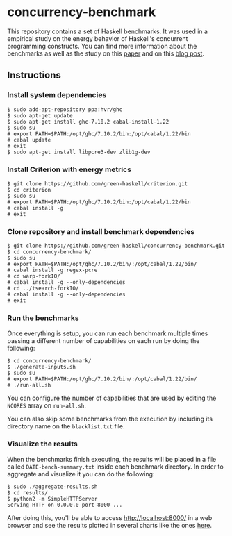 # concurrency-benchmark

This repository contains a set of Haskell benchmarks. It was used in a empirical study on the energy behavior of Haskell's concurrent programming constructs. You can find more information about the benchmarks as well as the study on this [paper](http://green-haskell.github.io/papers/saner2016.pdf) and on this [blog post](http://fernandocastor.github.io/general/2015/11/19/green-haskell.html).

## Instructions
### Install system dependencies
```
$ sudo add-apt-repository ppa:hvr/ghc
$ sudo apt-get update
$ sudo apt-get install ghc-7.10.2 cabal-install-1.22
$ sudo su
# export PATH=$PATH:/opt/ghc/7.10.2/bin:/opt/cabal/1.22/bin
# cabal update
# exit
$ sudo apt-get install libpcre3-dev zlib1g-dev
```

### Install Criterion with energy metrics
```
$ git clone https://github.com/green-haskell/criterion.git
$ cd criterion
$ sudo su
# export PATH=$PATH:/opt/ghc/7.10.2/bin:/opt/cabal/1.22/bin
# cabal install -g
# exit
```

### Clone repository and install benchmark dependencies
```
$ git clone https://github.com/green-haskell/concurrency-benchmark.git
$ cd concurrency-benchmark/
$ sudo su
# export PATH=$PATH:/opt/ghc/7.10.2/bin/:/opt/cabal/1.22/bin/
# cabal install -g regex-pcre
# cd warp-forkIO/
# cabal install -g --only-dependencies
# cd ../tsearch-forkIO/
# cabal install -g --only-dependencies
# exit
```

### Run the benchmarks
Once everything is setup, you can run each benchmark multiple times passing a different number of capabilities on each run by doing the following:

```
$ cd concurrency-benchmark/
$ ./generate-inputs.sh
$ sudo su
# export PATH=$PATH:/opt/ghc/7.10.2/bin/:/opt/cabal/1.22/bin/
# ./run-all.sh
```

You can configure the number of capabilities that are used by editing the `NCORES` array on `run-all.sh`.

You can also skip some benchmarks from the execution by including its directory name on the `blacklist.txt` file.

### Visualize the results
When the benchmarks finish executing, the results will be placed in a file called `DATE-bench-summary.txt` inside each benchmark directory. In order to aggregate and visualize it you can do the following:

```
$ sudo ./aggregate-results.sh
$ cd results/
$ python2 -m SimpleHTTPServer
Serving HTTP on 0.0.0.0 port 8000 ...
```

After doing this, you'll be able to access <http://localhost:8000/> in a web browser and see the results plotted in several charts like the ones [here](http://green-haskell.github.io/concurrency-results/).
